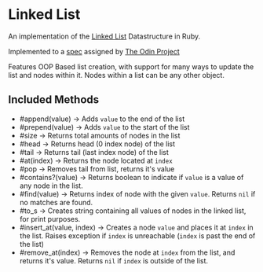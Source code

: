 # Linked List
An implementation of the [Linked List]() Datastructure in Ruby. 

Implemented to a [spec](https://www.theodinproject.com/paths/full-stack-ruby-on-rails/courses/ruby-programming/lessons/linked-lists#assignment) assigned by [The Odin Project](https://www.theodinproject.com/)

Features OOP Based list creation, with support for many ways to update the list and nodes within it. Nodes within a list can be any other object. 

## Included Methods
- #append(value) -> Adds `value` to the end of the list
- #prepend(value) -> Adds `value` to the start of the list
- #size -> Returns total amounts of nodes in the list
- #head -> Returns head (0 index node) of the list
- #tail -> Returns tail (last index node) of the list
- #at(index) -> Returns the node located at `index`
- #pop -> Removes tail from list, returns it's value
- #contains?(value) -> Returns boolean to indicate if `value` is a value of any node in the list.
- #find(value) -> Returns index of node with the given `value`. Returns `nil` if no matches are found.
- #to_s -> Creates string containing all values of nodes in the linked list, for print purposes.
- #insert_at(value, index) -> Creates a node `value` and places it at `index` in the list. Raises exception if `index` is unreachable (`index` is past the end of the list)
- #remove_at(index) -> Removes the node at `index` from the list, and returns it's value. Returns `nil` if `index` is outside of the list.